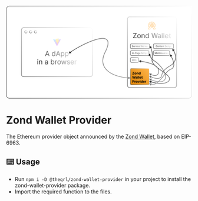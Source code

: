 ![Zond Wallet Provider Preview Cover](misc/zond_wallet_provider_preview_cover.png)

# Zond Wallet Provider

The Ethereum provider object announced by the [Zond Wallet](https://github.com/theQRL/zond-wallet), based on EIP-6963.

## :keyboard: Usage

- Run `npm i -D @theqrl/zond-wallet-provider` in your project to install the zond-wallet-provider package.
- Import the required function to the files.
